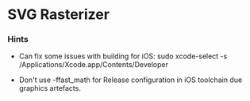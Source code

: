 # SVG Rasterizer

### Hints

* Can fix some issues with building for iOS: sudo xcode-select -s /Applications/Xcode.app/Contents/Developer

* Don't use -ffast_math for Release configuration in iOS toolchain due graphics artefacts.